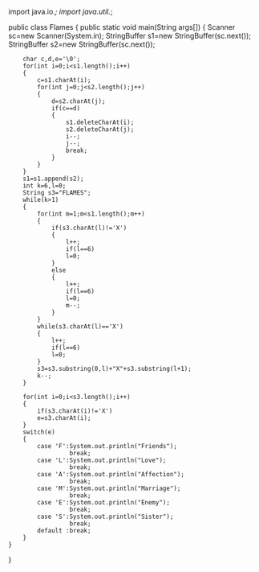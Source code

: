 import java.io.*;
import java.util.*;

public class Flames
{
	public static void main(String args[])
	{
		Scanner sc=new Scanner(System.in);
		StringBuffer s1=new StringBuffer(sc.next());
		StringBuffer s2=new StringBuffer(sc.next());
		
		char c,d,e='\0';
		for(int i=0;i<s1.length();i++)
		{
			c=s1.charAt(i);
			for(int j=0;j<s2.length();j++)
			{
				d=s2.charAt(j);
				if(c==d)
				{
					s1.deleteCharAt(i);
					s2.deleteCharAt(j);
					i--;
					j--;
					break;
				}
			}
		}
		s1=s1.append(s2);
		int k=6,l=0;
		String s3="FLAMES";
		while(k>1)
		{
			for(int m=1;m<s1.length();m++)
			{
				if(s3.charAt(l)!='X')
				{
					l++;
					if(l==6)
					l=0;
				}
				else
				{
					l++;
					if(l==6)
					l=0;
					m--;
				}
			}
			while(s3.charAt(l)=='X')
			{
				l++;
				if(l==6)
				l=0;
			}
			s3=s3.substring(0,l)+"X"+s3.substring(l+1);
			k--;
		}
		
		for(int i=0;i<s3.length();i++)
		{
			if(s3.charAt(i)!='X')
			e=s3.charAt(i);
		}
		switch(e)
		{
			case 'F':System.out.println("Friends");
					 break;
			case 'L':System.out.println("Love");
					 break;
			case 'A':System.out.println("Affection");
					 break;
			case 'M':System.out.println("Marriage");
					 break;
			case 'E':System.out.println("Enemy");
					 break;
			case 'S':System.out.println("Sister");
					 break;
			default :break;
		}
	}
}
